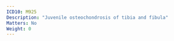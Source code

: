 ```yaml
---
ICD10: M925
Description: "Juvenile osteochondrosis of tibia and fibula"
Matters: No
Weight: 0
---
```

